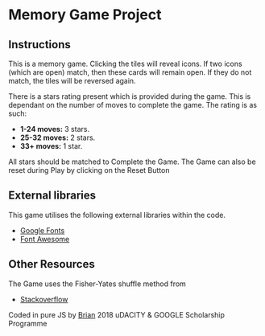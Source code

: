 # Memory Game Project

## Instructions

This is a memory game. Clicking the tiles will reveal icons. If two icons (which are open) match, then these cards will remain open. If they do not match, the tiles will be reversed again.

There is a stars rating present which is provided during the game. This is dependant on the number of moves to complete the game. The rating is as such:
* **1-24 moves:** 3 stars.
* **25-32 moves:** 2 stars.
* **33+ moves:** 1 star.

All stars should be matched to Complete the Game.
The Game can also be reset during Play by clicking on the Reset Button

## External libraries

This game utilises the following external libraries within the code.

* [Google Fonts](https://fonts.google.com)
* [Font Awesome](https://fontawesome.com/)

## Other Resources

The Game uses the Fisher-Yates shuffle method from

* [Stackoverflow](https://stackoverflow.com/a/2450976)

Coded in pure JS by [Brian](https://twitter.com/NewBrianTC) 2018 uDACITY & GOOGLE Scholarship Programme